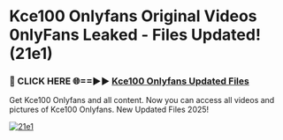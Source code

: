 # Kce100 Onlyfans Original Videos 0nlyFans Leaked - Files Updated! (21e1)

<h3>🔴 CLICK HERE 🌐==►► <a href="https://tinyurl.com/ehrbuxhb" rel="nofollow">Kce100 Onlyfans Updated Files</a></h3>

Get Kce100 Onlyfans and all content. Now you can access all videos and pictures of Kce100 Onlyfans. New Updated Files 2025!

[![21e1](https://i.imgur.com/lVYEuWS.gif)](https://tinyurl.com/ehrbuxhb)
